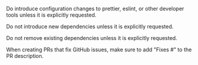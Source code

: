 Do introduce configuration changes to prettier, eslint, or other developer tools unless it is explicitly requested.

Do not introduce new dependencies unless it is explicitly requested.

Do not remove existing dependencies unless it is explicitly requested.

When creating PRs that fix GitHub issues, make sure to add "Fixes #<issue-number>" to the PR description.

